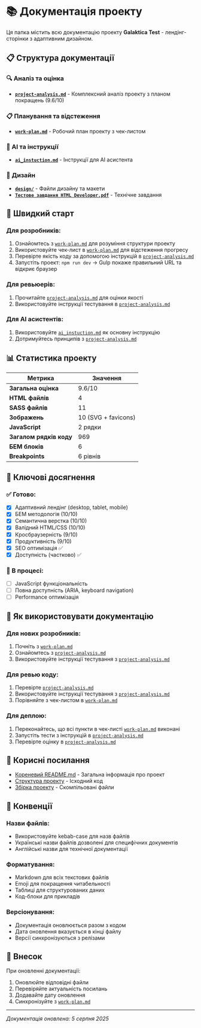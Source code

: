 # 📚 Документація проекту

Ця папка містить всю документацію проекту **Galaktica Test** - лендінг-сторінки з адаптивним дизайном.

## 📋 Структура документації

### 🔍 Аналіз та оцінка
- **[`project-analysis.md`](./project-analysis.md)** - Комплексний аналіз проекту з планом покращень (9.6/10)

### 📋 Планування та відстеження
- **[`work-plan.md`](./work-plan.md)** - Робочий план проекту з чек-листом

### 🤖 AI та інструкції
- **[`ai_instuction.md`](./ai_instuction.md)** - Інструкції для AI асистента

### 🎨 Дизайн
- **[`design/`](./design/)** - Файли дизайну та макети
- **[`Тестове завдання HTML Developer.pdf`](./Тестове%20завдання%20HTML%20Developer.pdf)** - Технічне завдання

## 🚀 Швидкий старт

### Для розробників:
1. Ознайомтесь з [`work-plan.md`](./work-plan.md) для розуміння структури проекту
2. Використовуйте чек-лист в [`work-plan.md`](./work-plan.md) для відстеження прогресу
3. Перевірте якість коду за допомогою інструкцій в [`project-analysis.md`](./project-analysis.md)
4. Запустіть проект: `npm run dev` → Gulp покаже правильний URL та відкриє браузер

### Для ревьюерів:
1. Прочитайте [`project-analysis.md`](./project-analysis.md) для оцінки якості
2. Використовуйте інструкції тестування в [`project-analysis.md`](./project-analysis.md)

### Для AI асистентів:
1. Використовуйте [`ai_instuction.md`](./ai_instuction.md) як основну інструкцію
2. Дотримуйтесь принципів з [`project-analysis.md`](./project-analysis.md)

## 📊 Статистика проекту

| Метрика | Значення |
|---------|----------|
| **Загальна оцінка** | 9.6/10 |
| **HTML файлів** | 4 |
| **SASS файлів** | 11 |
| **Зображень** | 10 (SVG + favicons) |
| **JavaScript** | 2 рядки |
| **Загалом рядків коду** | 969 |
| **БЕМ блоків** | 6 |
| **Breakpoints** | 6 рівнів |

## 🎯 Ключові досягнення

### ✅ Готово:
- [x] Адаптивний лендінг (desktop, tablet, mobile)
- [x] БЕМ методологія (10/10)
- [x] Семантична верстка (10/10)
- [x] Валідний HTML/CSS (10/10)
- [x] Кросбраузерність (9/10)
- [x] Продуктивність (9/10)
- [x] SEO оптимізація ✅
- [x] Доступність (частково) ✅

### 🔄 В процесі:
- [ ] JavaScript функціональність
- [ ] Повна доступність (ARIA, keyboard navigation)
- [ ] Performance оптимізація

## 📖 Як використовувати документацію

### Для нових розробників:
1. Почніть з [`work-plan.md`](./work-plan.md)
2. Ознайомтесь з [`project-analysis.md`](./project-analysis.md)
3. Використовуйте інструкції тестування з [`project-analysis.md`](./project-analysis.md)

### Для ревью коду:
1. Перевірте [`project-analysis.md`](./project-analysis.md)
2. Використовуйте інструкції тестування з [`project-analysis.md`](./project-analysis.md)
3. Порівняйте з чек-листом в [`work-plan.md`](./work-plan.md)

### Для деплою:
1. Переконайтесь, що всі пункти в чек-листі [`work-plan.md`](./work-plan.md) виконані
2. Запустіть тести з інструкцій в [`project-analysis.md`](./project-analysis.md)
3. Перевірте оцінку в [`project-analysis.md`](./project-analysis.md)

## 🔗 Корисні посилання

- [Кореневий README.md](../README.md) - Загальна інформація про проект
- [Структура проекту](../src/) - Ісходний код
- [Збірка проекту](../build/) - Скомпільовані файли

## 📝 Конвенції

### Назви файлів:
- Використовуйте kebab-case для назв файлів
- Українські назви файлів дозволені для специфічних документів
- Англійські назви для технічної документації

### Форматування:
- Markdown для всіх текстових файлів
- Emoji для покращення читабельності
- Таблиці для структурованих даних
- Код-блоки для прикладів

### Версіонування:
- Документація оновлюється разом з кодом
- Дата оновлення вказується в кінці файлу
- Версії синхронізуються з релізами

## 🤝 Внесок

При оновленні документації:
1. Оновлюйте відповідні файли
2. Перевіряйте актуальність посилань
3. Додавайте дату оновлення
4. Синхронізуйте з [`work-plan.md`](./work-plan.md)

---

*Документація оновлена: 5 серпня 2025* 